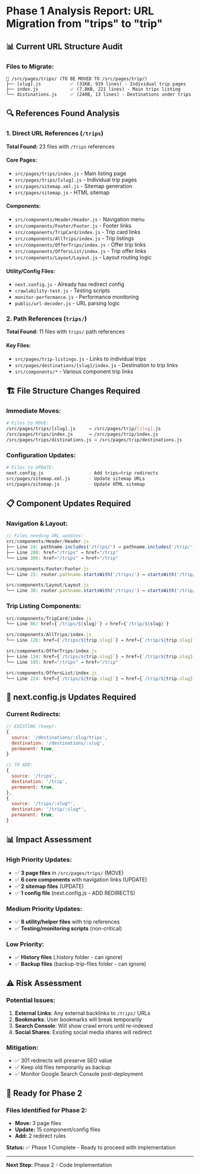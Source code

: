 # Phase 1 Analysis Report: URL Migration from "trips" to "trip"

## 📊 **Current URL Structure Audit**

### Files to Migrate:
```
📁 /src/pages/trips/ (TO BE MOVED TO /src/pages/trip/)
├── [slug].js           ✅ (31KB, 919 lines) - Individual trip pages
├── index.js            ✅ (7.8KB, 221 lines) - Main trips listing  
└── distinations.js     ✅ (240B, 13 lines) - Destinations under trips
```

## 🔍 **References Found Analysis**

### 1. **Direct URL References (`/trips`)**
**Total Found:** 23 files with `/trips` references

#### Core Pages:
- `src/pages/trips/index.js` - Main listing page
- `src/pages/trips/[slug].js` - Individual trip pages  
- `src/pages/sitemap.xml.js` - Sitemap generation
- `src/pages/sitemap.js` - HTML sitemap

#### Components:
- `src/components/Header/Header.js` - Navigation menu
- `src/components/Footer/Footer.js` - Footer links
- `src/components/TripCard/index.js` - Trip card links
- `src/components/AllTrips/index.js` - Trip listings
- `src/components/OfferTrips/index.js` - Offer trip links
- `src/components/OffersList/index.js` - Trip offer links
- `src/components/Layout/Layout.js` - Layout routing logic

#### Utility/Config Files:
- `next.config.js` - Already has redirect config
- `crawlability-test.js` - Testing scripts
- `monitor-performance.js` - Performance monitoring
- `public/url-decoder.js` - URL parsing logic

### 2. **Path References (`trips/`)**
**Total Found:** 11 files with `trips/` path references

#### Key Files:
- `src/pages/trip-listings.js` - Links to individual trips
- `src/pages/destinations/[slug]/index.js` - Destination to trip links
- `src/components/*` - Various component trip links

## 🏗️ **File Structure Changes Required**

### Immediate Moves:
```bash
# Files to MOVE:
/src/pages/trips/[slug].js     → /src/pages/trip/[slug].js
/src/pages/trips/index.js      → /src/pages/trip/index.js  
/src/pages/trips/distinations.js → /src/pages/trip/destinations.js
```

### Configuration Updates:
```bash
# Files to UPDATE:
next.config.js                 - Add trips→trip redirects
src/pages/sitemap.xml.js       - Update sitemap URLs
src/pages/sitemap.js           - Update HTML sitemap
```

## 📋 **Component Updates Required**

### Navigation & Layout:
```javascript
// Files needing URL updates:
src/components/Header/Header.js
├── Line 24: pathname.includes('/trips/') → pathname.includes('/trip/')
├── Line 280: href="/trips" → href="/trip"
└── Line 386: href="/trips" → href="/trip"

src/components/Footer/Footer.js
└── Line 25: router.pathname.startsWith('/trips/') → startsWith('/trip/')

src/components/Layout/Layout.js
└── Line 30: router.pathname.startsWith('/trips/') → startsWith('/trip/')
```

### Trip Listing Components:
```javascript
src/components/TripCard/index.js
└── Line 86: href={`/trips/${slug}`} → href={`/trip/${slug}`}

src/components/AllTrips/index.js
└── Line 126: href={`/trips/${trip.slug}`} → href={`/trip/${trip.slug}`}

src/components/OfferTrips/index.js
├── Line 134: href={`/trips/${trip.slug}`} → href={`/trip/${trip.slug}`}
└── Line 195: href="/trips" → href="/trip"

src/components/OffersList/index.js
└── Line 224: href={`/trips/${trip.slug}`} → href={`/trip/${trip.slug}`}
```

## 🔧 **next.config.js Updates Required**

### Current Redirects:
```javascript
// EXISTING (keep):
{
  source: '/destinations/:slug/trips',
  destination: '/destinations/:slug',
  permanent: true,
}

// TO ADD:
{
  source: '/trips',
  destination: '/trip',
  permanent: true,
},
{
  source: '/trips/:slug*',
  destination: '/trip/:slug*',
  permanent: true,
}
```

## 📊 **Impact Assessment**

### High Priority Updates:
- ✅ **3 page files** in `/src/pages/trips/` (MOVE)
- ✅ **6 core components** with navigation links (UPDATE)
- ✅ **2 sitemap files** (UPDATE)
- ✅ **1 config file** (next.config.js - ADD REDIRECTS)

### Medium Priority Updates:
- ✅ **8 utility/helper files** with trip references
- ✅ **Testing/monitoring scripts** (non-critical)

### Low Priority:
- ✅ **History files** (.history folder - can ignore)
- ✅ **Backup files** (backup-trip-files folder - can ignore)

## ⚠️ **Risk Assessment**

### Potential Issues:
1. **External Links**: Any external backlinks to `/trips/` URLs
2. **Bookmarks**: User bookmarks will break temporarily
3. **Search Console**: Will show crawl errors until re-indexed
4. **Social Shares**: Existing social media shares will redirect

### Mitigation:
- ✅ 301 redirects will preserve SEO value
- ✅ Keep old files temporarily as backup
- ✅ Monitor Google Search Console post-deployment

## 🚀 **Ready for Phase 2**

### Files Identified for Phase 2:
- **Move:** 3 page files
- **Update:** 15 component/config files  
- **Add:** 2 redirect rules

**Status:** ✅ Phase 1 Complete - Ready to proceed with implementation

---
**Next Step:** Phase 2 - Code Implementation 